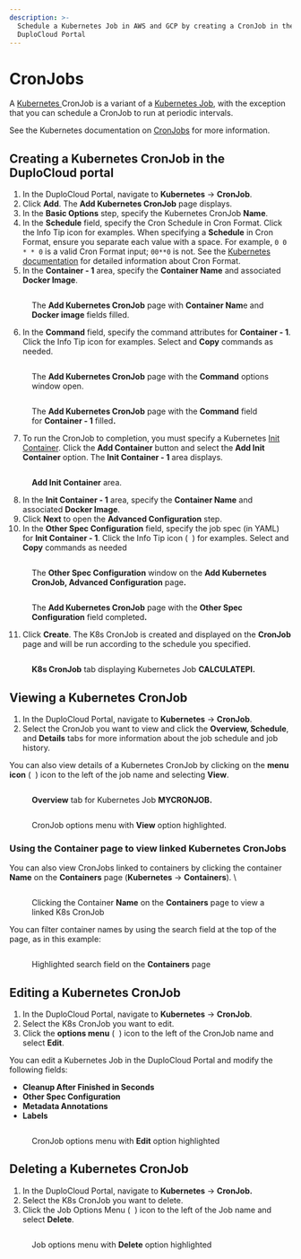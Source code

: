 ```yaml
---
description: >-
  Schedule a Kubernetes Job in AWS and GCP by creating a CronJob in the
  DuploCloud Portal
---
```


# CronJobs

A [Kubernetes ](https://kubernetes.io/)CronJob is a variant of a [Kubernetes Job](jobs.md), with the exception that you can schedule a CronJob to run at periodic intervals.

See the Kubernetes documentation on [CronJobs](https://kubernetes.io/docs/concepts/workloads/controllers/cron-jobs/) for more information.

## Creating a Kubernetes CronJob in the DuploCloud portal

1. In the DuploCloud Portal, navigate to **Kubernetes** -> **CronJob**.
2. Click **Add**. The **Add Kubernetes CronJob** page displays.
3. In the **Basic Options** step, specify the Kubernetes CronJob **Name**.
4. In the **Schedule** field, specify the Cron Schedule in Cron Format. Click the Info Tip icon for examples. When specifying a **Schedule** in Cron Format, ensure you separate each value with a space. For example, `0 0 * * 0` is a valid Cron Format input; `00**0` is not. See the [Kubernetes documentation](https://kubernetes.io/docs/concepts/workloads/controllers/cron-jobs/#writing-a-cronjob-spec) for detailed information about Cron Format.
5. In the **Container - 1** area, specify the **Container Name** and associated **Docker Image**.

<figure><img src="../.gitbook/assets/cron 1.png" alt=""><figcaption><p>The <strong>Add Kubernetes CronJob</strong> page with <strong>Container Nam</strong>e and <strong>Docker image</strong> fields filled.</p></figcaption></figure>

6. In the **Command** field, specify the command attributes for **Container - 1**. Click the Info Tip icon for examples. Select and **Copy** commands as needed.

<figure><img src="../.gitbook/assets/cron retake.png" alt=""><figcaption><p>The <strong>Add Kubernetes CronJob</strong> page with the <strong>Command</strong> options window open.</p></figcaption></figure>

<figure><img src="../.gitbook/assets/crom3.png" alt=""><figcaption><p>The <strong>Add Kubernetes CronJob</strong> page with the <strong>Command</strong> field for <strong>Container - 1</strong> filled<strong>.</strong></p></figcaption></figure>

7. To run the CronJob to completion, you must specify a Kubernetes [Init Container](https://kubernetes.io/docs/concepts/workloads/pods/init-containers/).  Click the **Add Container** <img src="../.gitbook/assets/chevron_Down_arrow.png" alt="" data-size="line">button and select the **Add Init Container** option. The **Init Container - 1** area displays.

<figure><img src="../.gitbook/assets/cron4 (1).png" alt=""><figcaption><p><strong>Add Init Container</strong> area.</p></figcaption></figure>

8. In the **Init Container - 1** area, specify the **Container Name** and associated **Docker Image**.
9. Click **Next** to open the **Advanced Configuration** step.
10. In the **Other Spec Configuration** field, specify the job spec (in YAML) for **Init Container - 1**. Click the Info Tip icon ( <img src="../.gitbook/assets/info_tip_black.png" alt="" data-size="line"> ) for examples. Select and **Copy** commands as needed

<figure><img src="../.gitbook/assets/cron6 (1).png" alt=""><figcaption><p>The <strong>Other Spec Configuration</strong> window on the <strong>Add Kubernetes CronJob, Advanced Configuration</strong> page<strong>.</strong></p></figcaption></figure>

<figure><img src="../.gitbook/assets/cron7.png" alt=""><figcaption><p>The <strong>Add Kubernetes CronJob</strong> page with the <strong>Other Spec Configuration</strong> field completed<strong>.</strong></p></figcaption></figure>

11. Click **Create**. The K8s CronJob is created and displayed on the **CronJob** page and will be run according to the schedule you specified.&#x20;

<figure><img src="../.gitbook/assets/cron final.png" alt=""><figcaption><p><strong>K8s CronJob</strong> tab displaying Kubernetes Job <strong>CALCULATEPI.</strong></p></figcaption></figure>

## Viewing a Kubernetes CronJob&#x20;

1. In the DuploCloud Portal, navigate to **Kubernetes** -> **CronJob**.
2. Select the CronJob you want to view and click the **Overview, Schedule**, and **Details** tabs for more information about the job schedule and job history.&#x20;

You can also view details of a Kubernetes CronJob by clicking on the **menu icon** ( <img src="../.gitbook/assets/Kabab_three_Vertical_dots (5).png" alt="" data-size="line"> ) icon to the left of the job name and selecting **View**.



<figure><img src="../.gitbook/assets/cron9.png" alt=""><figcaption><p><strong>Overview</strong> tab for Kubernetes Job <strong>MYCRONJOB.</strong></p></figcaption></figure>

<figure><img src="../.gitbook/assets/cronview.png" alt=""><figcaption><p>CronJob options menu with <strong>View</strong> option highlighted.</p></figcaption></figure>

### Using the Container page to view linked Kubernetes CronJobs

You can also view CronJobs linked to containers by clicking the container **Name** on the **Containers** page (**Kubernetes** -> **Containers**). \


<div align="left">

<figure><img src="../.gitbook/assets/j29.png" alt=""><figcaption><p>Clicking the Container <strong>Name</strong> on the <strong>Containers</strong> page to view a linked K8s CronJob</p></figcaption></figure>

</div>

You can filter container names by using the search field at the top of the page, as in this example:



<figure><img src="../.gitbook/assets/search containers.png" alt=""><figcaption><p>Highlighted search field on the <strong>Containers</strong> page </p></figcaption></figure>

## Editing a Kubernetes CronJob

1. In the DuploCloud Portal, navigate to **Kubernetes** -> **CronJob**.
2. Select the K8s CronJob you want to edit.&#x20;
3. Click the **options menu** ( <img src="../.gitbook/assets/Kabab_three_Vertical_dots (5).png" alt="" data-size="line"> ) icon to the left of the CronJob name and select **Edit**.

You can edit a Kubernetes Job in the DuploCloud Portal and modify the following fields:

* **Cleanup After Finished in Seconds**
* **Other Spec Configuration**
* **Metadata Annotations**
* **Labels**

<figure><img src="../.gitbook/assets/cron edit.png" alt=""><figcaption><p>CronJob options menu with <strong>Edit</strong> option highlighted</p></figcaption></figure>

## Deleting a Kubernetes CronJob

1. In the DuploCloud Portal, navigate to **Kubernetes** -> **CronJob.**
2. Select the K8s CronJob you want to delete.&#x20;
3. Click the Job Options Menu ( <img src="../.gitbook/assets/Kabab_three_Vertical_dots (5).png" alt="" data-size="line"> ) icon to the left of the Job name and select **Delete**.

<figure><img src="../.gitbook/assets/cron delete.png" alt=""><figcaption><p>Job options menu with <strong>Delete</strong> option highlighted</p></figcaption></figure>

